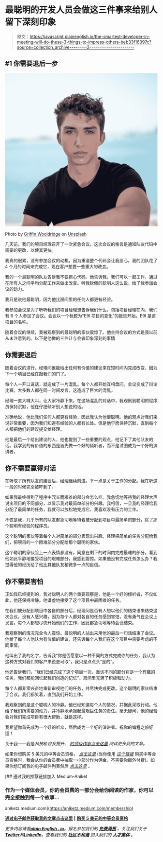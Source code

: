 # 最聪明的开发人员会做这三件事来给别人留下深刻印象

> 原文：<https://javascript.plainenglish.io/the-smartest-developer-in-meeting-will-do-these-3-things-to-impress-others-beb33f16397c?source=collection_archive---------2----------------------->

## #1 你需要退后一步

![](img/01debdce1f10aecebe03b54eac2ec2be.png)

Photo by [Griffin Wooldridge](https://unsplash.com/@dzngriffin?utm_source=medium&utm_medium=referral) on [Unsplash](https://unsplash.com?utm_source=medium&utm_medium=referral)

几天前，我们的项目经理召开了一次紧急会议。这次会议的格言是通知队友代码中需要的更改，以使其更快。

我真的很累，没有参加会议的动机，因为重温整个代码会让我恶心。我的团队花了 4 个月的时间来完成它，现在客户想要一些重大的改变。

我的一个最聪明的队友告诉我不要担心代码。他告诉我，我们可以一起工作，通过在所有人之间平均分配工作来做出改变。听我钦佩的聪明人这么说，给了我参加会议的动力。

我只是说他最聪明，因为他比房间里的任何人都更有经验。

我参加会议是为了听听我们的项目经理想告诉我们什么。包括项目经理在内，我们有 6 个人参加了会议。会议以一个标题为“E9I 项目的变化”的报告开始。E9I 是该项目的名称。

随着会议的继续，我被观察到的最聪明的家伙震惊了。他主持会议的方式是我以前从未注意到的。以下是他做的三件让与会者印象深刻的事情

## 你需要退后

随着会议的进行，经理问谁能给出任何有价值的建议来在短时间内完成改变，因为下一个项目已经在敲我们的门了。

每个人一开口说话，就造成了一片混乱。每个人都开始互相盘问。会议变成了辩论比赛。大多数人都在同一时间发言，这造成了巨大的混乱。

经理一直大喊大叫，让大家冷静下来。在这场混乱的对话中，我观察到聪明的程序员保持沉默，他在仔细倾听别人想说的话。

准确地说，他比我们任何人都更有经验，因此我认为他很聪明。他的观点对我们来说非常重要，因为我们知道有经验的人都有长处。但是他宁愿保持沉默，直到每个人都把他们的建议提交给经理。

他是最后一个给出建议的人，他也提到了一些重要的观点，他记下了其他队友的话。我学到的有价值的东西是首先做一个好的倾听者，而不是试图成为一个好的演讲者。

## 你不需要赢得对话

在听取了所有队友的建议后，经理继续前进。下一点是关于工作的分配。我在听这一段的时候完全被吓到了。

如果我最终得到了程序中冗长而艰难的部分会怎么样。我急切地等待我的经理大声说出项目的不同部分，以显示我对最简单部分的兴趣。我相信，一旦我的经理给我分配了最简单的任务，我就可以放松地完成它。我喜欢没有压力的工作。

不仅是我，几乎所有的队友都急切地等待着被分配到项目中最简单的部分，除了那个聪明有经验的程序员。

这个聪明的家伙等着每个人对简单的部分表现出兴趣。经理把简单的任务分配给我们，把项目的一个困难部分分配给那个聪明的家伙。

这个聪明的家伙脸上一点表情都没有，同意在剩下的时间内完成最难的部分。看到他如此平静地接受项目的艰难部分，我感到震惊。如果他没有完成任务怎么办？我觉得他的经历给了他比其他队友稍微多一点的自信。

## 你不需要害怕

正如我已经提到的，我对聪明人的两个重要观察是，他是一个好的倾听者，不仅如此，他还保持冷静。他谦虚地接受了这个项目中最困难的任务。

在我们被分配到项目中各自的部分后，经理问是否有人想以他们的结束语来结束这次会议。没有人感兴趣，因为每个人都对各自的任务感到害怕，没有勇气在会议上发言。每个人都想尽快开始他们的工作，因此都急切地等待会议结束。

我观察到的情况完全令人震惊。最聪明的人站出来用他的最后一句话结束了会议。他给了每个人他认为有价值的建议，还告诉每个人我们在这个项目中需要考虑的不同事情。

他叫出了我的名字，告诉我“你是否愿意以一种不同的方式完成你的任务，我认为这种方式对我们的客户来说更可取”，我只是点点头“是的”。

他还告诉我们，“我们已经完成了这个项目一次，重访不同的部分将是一个有趣的任务。我们都能回忆起我们创造的记忆”。房间里充满了积极和动力。

每个人都非常兴奋地重新审视他们的任务，并尽快完成更改。这个聪明的家伙结束了会议，我们都笑着，直到我们开始工作。

我观察到的是这个聪明人的冷静。他已经知道每个人的情况，并据此采取行动。他给了我们所需要的动力，并冷静地承担起最艰巨任务的责任。毫无疑问，他的经验会对我们完成项目有很大帮助，就是这样。

我希望你首先成为一个好的听众，然后成为一个好的演讲者。祝你的编程之旅好运！

关于我——我是*科技*和*自我提升、* [*的顶级作家点击这里*](https://aniketz.medium.com/) *阅读更多我的文章。*

如果你想购买 5 美元的中等会员资格， [*点击这里*](https://aniketz.medium.com/membership) (当你使用 [*这个链接*](https://aniketz.medium.com/membership) 购买中等会员资格时，我会从你的会员费中抽取一小部分作为佣金，不需要你额外付费)。如果你想订阅我的电子邮件列表然后 [*点击这里*](https://aniketz.medium.com/subscribe) *。*

[](https://aniketz.medium.com/membership) [## 通过我的推荐链接加入 Medium-Aniket

### 作为一个媒体会员，你的会员费的一部分会给你阅读的作家，你可以完全接触到每一个故事…

aniketz.medium.com](https://aniketz.medium.com/membership) 

[**通过电子邮件获取我的文章点击这里**](https://aniketz.medium.com/subscribe) **|** [**购买 5 美元的中等会员资格**](https://aniketz.medium.com/membership)

*更多内容请看*[***plain English . io***](https://plainenglish.io/)*。报名参加我们的* [***免费周报***](http://newsletter.plainenglish.io/) *。关注我们关于*[***Twitter***](https://twitter.com/inPlainEngHQ)*和*[***LinkedIn***](https://www.linkedin.com/company/inplainenglish/)*。查看我们的* [***社区不和谐***](https://discord.gg/GtDtUAvyhW) *加入我们的* [***人才集体***](https://inplainenglish.pallet.com/talent/welcome) *。*